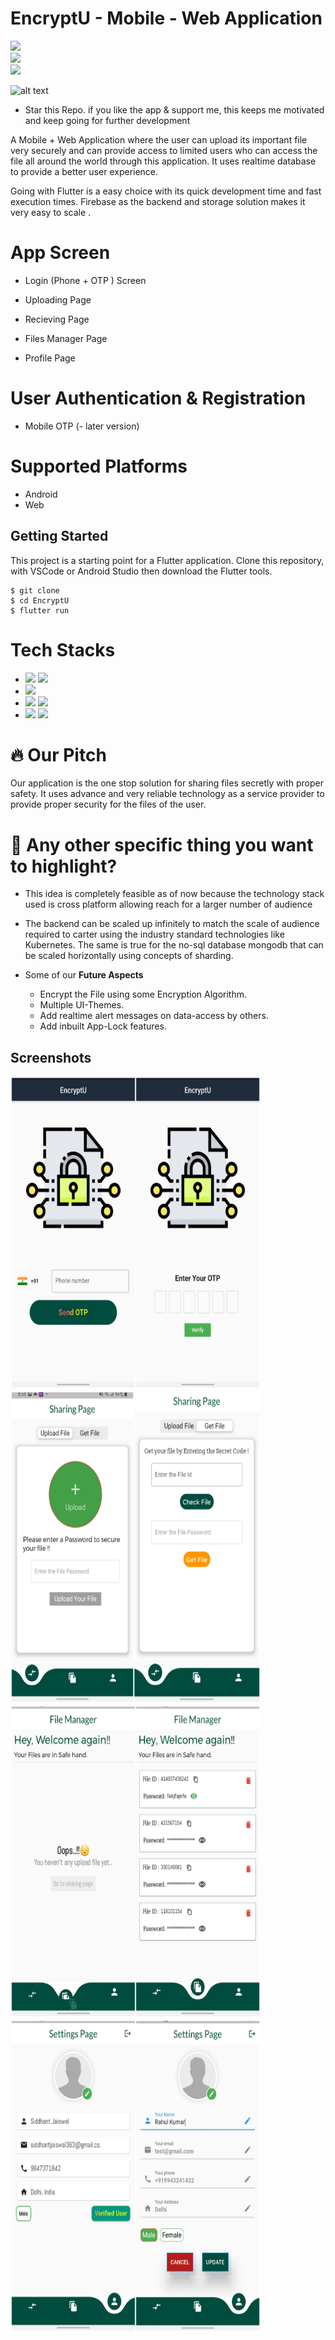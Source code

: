 # EncryptU - Mobile - Web Application

![](https://img.shields.io/badge/Language-Dart-blue)   
![](https://img.shields.io/badge/SDK-Flutter-yellow)   
![](https://img.shields.io/badge/Download-EncryptU-orange)


![alt text](http://icons.iconarchive.com/icons/paomedia/small-n-flat/64/star-alt-icon.png) 
* Star this Repo. if you like the app & support me, this keeps me motivated and keep going for further development

A Mobile +  Web Application where the user can upload its important file very securely and can provide access to limited users who can access the file all around the world through this application.
It uses realtime database to provide a better user experience.

Going with Flutter is a easy choice with its quick development time and fast execution times.
Firebase as the backend and storage solution makes it very easy to scale .

# App Screen


- Login (Phone + OTP ) Screen

-  Uploading Page

- Recieving Page

- Files Manager Page

- Profile Page 

# User Authentication & Registration
* Mobile OTP (- later version)



# Supported Platforms

* Android
* Web



## Getting Started

This project is a starting point for a Flutter application.
Clone this repository, with VSCode or Android Studio then download the Flutter tools.
```aidl
$ git clone
$ cd EncryptU
$ flutter run
```

# Tech Stacks

- ![](https://img.shields.io/badge/Framework-Android-brown)   ![](https://img.shields.io/badge/Web-orange) 
- ![](https://img.shields.io/badge/SoftwareDevelopmentKit-Flutter-blue)   
- ![](https://img.shields.io/badge/Languages-grey) ![](https://img.shields.io/badge/Dart-pink) 
- ![](https://img.shields.io/badge/Database-grey)  ![](https://img.shields.io/badge/Firebase-yellow)





# 🔥 Our Pitch
Our application is the one stop solution for sharing files secretly with proper safety.
It uses advance and very reliable technology as a service provider to provide proper security for the files of the user.


# 🔦 Any other specific thing you want to highlight?
- This idea is completely feasible as of now because the technology stack used is cross platform allowing reach for a larger number of audience

- The backend can be scaled up infinitely to match the scale of audience required to carter using the industry standard technologies like Kubernetes. The same is true for the no-sql database mongodb that can be scaled horizontally using concepts of sharding.
- Some of our **Future Aspects**

   - Encrypt the File using some Encryption Algorithm.
   - Multiple UI-Themes.
   - Add realtime alert messages on data-access by others.
   - Add inbuilt App-Lock features.



## Screenshots
<img src="images/login.jpg" width="400" height= "500">     <img src="images/sharingPage.jpg" width="400" height= "500">     <img src="images/filemanager.jpg"  width="400" height= "500">     <img src="images/settings.jpg"  width="400" height= "500">  
